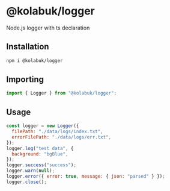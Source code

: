 # @kolabuk/logger

Node.js logger with ts declaration

## Installation

```bash
npm i @kolabuk/logger
```

## Importing

```javascript
import { Logger } from "@kolabuk/logger";
```

## Usage

```javascript
const logger = new Logger({
  filePath: "./data/logs/index.txt",
  errorFilePath: "./data/logs/err.txt",
});
logger.log("test data", {
  background: "bgBlue",
});
logger.success("success");
logger.warn(null);
logger.error({ error: true, message: { json: "parsed" } });
logger.close();
```
